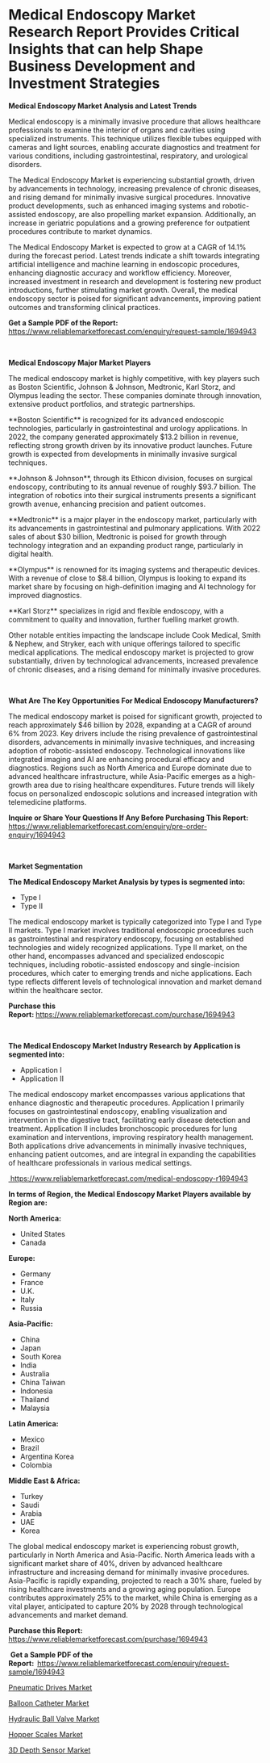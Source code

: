 <p><h1>Medical Endoscopy Market Research Report Provides Critical Insights that can help Shape Business Development and Investment Strategies</h1></p><p><strong>Medical Endoscopy Market Analysis and Latest Trends</strong></p>
<p><p>Medical endoscopy is a minimally invasive procedure that allows healthcare professionals to examine the interior of organs and cavities using specialized instruments. This technique utilizes flexible tubes equipped with cameras and light sources, enabling accurate diagnostics and treatment for various conditions, including gastrointestinal, respiratory, and urological disorders.</p><p>The Medical Endoscopy Market is experiencing substantial growth, driven by advancements in technology, increasing prevalence of chronic diseases, and rising demand for minimally invasive surgical procedures. Innovative product developments, such as enhanced imaging systems and robotic-assisted endoscopy, are also propelling market expansion. Additionally, an increase in geriatric populations and a growing preference for outpatient procedures contribute to market dynamics.</p><p>The Medical Endoscopy Market is expected to grow at a CAGR of 14.1% during the forecast period. Latest trends indicate a shift towards integrating artificial intelligence and machine learning in endoscopic procedures, enhancing diagnostic accuracy and workflow efficiency. Moreover, increased investment in research and development is fostering new product introductions, further stimulating market growth. Overall, the medical endoscopy sector is poised for significant advancements, improving patient outcomes and transforming clinical practices.</p></p>
<p><strong>Get a Sample PDF of the Report:&nbsp;</strong> <a href="https://www.reliablemarketforecast.com/enquiry/request-sample/1694943?utm_campaign=1167&utm_medium=2&utm_source=Github&utm_content=ia&utm_term=17122024&utm_id=medical-endoscopy">https://www.reliablemarketforecast.com/enquiry/request-sample/1694943</a></p>
<p>&nbsp;</p>
<p><strong>Medical Endoscopy Major Market Players</strong></p>
<p><p>The medical endoscopy market is highly competitive, with key players such as Boston Scientific, Johnson & Johnson, Medtronic, Karl Storz, and Olympus leading the sector. These companies dominate through innovation, extensive product portfolios, and strategic partnerships.</p><p>**Boston Scientific** is recognized for its advanced endoscopic technologies, particularly in gastrointestinal and urology applications. In 2022, the company generated approximately $13.2 billion in revenue, reflecting strong growth driven by its innovative product launches. Future growth is expected from developments in minimally invasive surgical techniques.</p><p>**Johnson & Johnson**, through its Ethicon division, focuses on surgical endoscopy, contributing to its annual revenue of roughly $93.7 billion. The integration of robotics into their surgical instruments presents a significant growth avenue, enhancing precision and patient outcomes.</p><p>**Medtronic** is a major player in the endoscopy market, particularly with its advancements in gastrointestinal and pulmonary applications. With 2022 sales of about $30 billion, Medtronic is poised for growth through technology integration and an expanding product range, particularly in digital health.</p><p>**Olympus** is renowned for its imaging systems and therapeutic devices. With a revenue of close to $8.4 billion, Olympus is looking to expand its market share by focusing on high-definition imaging and AI technology for improved diagnostics.</p><p>**Karl Storz** specializes in rigid and flexible endoscopy, with a commitment to quality and innovation, further fuelling market growth.</p><p>Other notable entities impacting the landscape include Cook Medical, Smith & Nephew, and Stryker, each with unique offerings tailored to specific medical applications. The medical endoscopy market is projected to grow substantially, driven by technological advancements, increased prevalence of chronic diseases, and a rising demand for minimally invasive procedures.</p></p>
<p>&nbsp;</p>
<p><strong>What Are The Key Opportunities For Medical Endoscopy Manufacturers?</strong></p>
<p><p>The medical endoscopy market is poised for significant growth, projected to reach approximately $46 billion by 2028, expanding at a CAGR of around 6% from 2023. Key drivers include the rising prevalence of gastrointestinal disorders, advancements in minimally invasive techniques, and increasing adoption of robotic-assisted endoscopy. Technological innovations like integrated imaging and AI are enhancing procedural efficacy and diagnostics. Regions such as North America and Europe dominate due to advanced healthcare infrastructure, while Asia-Pacific emerges as a high-growth area due to rising healthcare expenditures. Future trends will likely focus on personalized endoscopic solutions and increased integration with telemedicine platforms.</p></p>
<p><strong>Inquire or Share Your Questions If Any Before Purchasing This Report:</strong> <a href="https://www.reliablemarketforecast.com/enquiry/pre-order-enquiry/1694943?utm_campaign=1167&utm_medium=2&utm_source=Github&utm_content=ia&utm_term=17122024&utm_id=medical-endoscopy">https://www.reliablemarketforecast.com/enquiry/pre-order-enquiry/1694943</a></p>
<p>&nbsp;</p>
<p><strong>Market Segmentation</strong></p>
<p><strong>The Medical Endoscopy Market Analysis by types is segmented into:</strong></p>
<p><ul><li>Type I</li><li>Type II</li></ul></p>
<p><p>The medical endoscopy market is typically categorized into Type I and Type II markets. Type I market involves traditional endoscopic procedures such as gastrointestinal and respiratory endoscopy, focusing on established technologies and widely recognized applications. Type II market, on the other hand, encompasses advanced and specialized endoscopic techniques, including robotic-assisted endoscopy and single-incision procedures, which cater to emerging trends and niche applications. Each type reflects different levels of technological innovation and market demand within the healthcare sector.</p></p>
<p><strong>Purchase this Report:&nbsp;</strong><a href="https://www.reliablemarketforecast.com/purchase/1694943?utm_campaign=1167&utm_medium=2&utm_source=Github&utm_content=ia&utm_term=17122024&utm_id=medical-endoscopy">https://www.reliablemarketforecast.com/purchase/1694943</a></p>
<p>&nbsp;</p>
<p><strong>The Medical Endoscopy Market Industry Research by Application is segmented into:</strong></p>
<p><ul><li>Application I</li><li>Application II</li></ul></p>
<p><p>The medical endoscopy market encompasses various applications that enhance diagnostic and therapeutic procedures. Application I primarily focuses on gastrointestinal endoscopy, enabling visualization and intervention in the digestive tract, facilitating early disease detection and treatment. Application II includes bronchoscopic procedures for lung examination and interventions, improving respiratory health management. Both applications drive advancements in minimally invasive techniques, enhancing patient outcomes, and are integral in expanding the capabilities of healthcare professionals in various medical settings.</p></p>
<p><a href="https://www.reliablemarketforecast.com/medical-endoscopy-r1694943?utm_campaign=1167&utm_medium=2&utm_source=Github&utm_content=ia&utm_term=17122024&utm_id=medical-endoscopy">&nbsp;https://www.reliablemarketforecast.com/medical-endoscopy-r1694943</a></p>
<p><strong>In terms of Region, the Medical Endoscopy Market Players available by Region are:</strong></p>
<p>
    <p> <strong> North America: </strong>
        <ul>
            <li>United States</li>
            <li>Canada</li>
        </ul>
        </p> 
    <p> <strong> Europe: </strong>
        <ul>
            <li>Germany</li>
            <li>France</li>
            <li>U.K.</li>
            <li>Italy</li>
            <li>Russia</li>
        </ul>
        </p> 
    <p> <strong> Asia-Pacific: </strong>
        <ul>
            <li>China</li>
            <li>Japan</li>
            <li>South Korea</li>
            <li>India</li>
            <li>Australia</li>
            <li>China Taiwan</li>
            <li>Indonesia</li>
            <li>Thailand</li>
            <li>Malaysia</li>
        </ul>
        </p> 
    <p> <strong> Latin America: </strong>
        <ul>
            <li>Mexico</li>
            <li>Brazil</li>
            <li>Argentina Korea</li>
            <li>Colombia</li>
        </ul>
        </p> 
    <p> <strong> Middle East & Africa: </strong>
        <ul>
            <li>Turkey</li>
            <li>Saudi</li>
            <li>Arabia</li>
            <li>UAE</li>
            <li>Korea</li>
        </ul>
    </p>
    </p>
<p><p>The global medical endoscopy market is experiencing robust growth, particularly in North America and Asia-Pacific. North America leads with a significant market share of 40%, driven by advanced healthcare infrastructure and increasing demand for minimally invasive procedures. Asia-Pacific is rapidly expanding, projected to reach a 30% share, fueled by rising healthcare investments and a growing aging population. Europe contributes approximately 25% to the market, while China is emerging as a vital player, anticipated to capture 20% by 2028 through technological advancements and market demand.</p></p>
<p><strong>Purchase this Report: </strong><a href="https://www.reliablemarketforecast.com/purchase/1694943?utm_campaign=1167&utm_medium=2&utm_source=Github&utm_content=ia&utm_term=17122024&utm_id=medical-endoscopy">https://www.reliablemarketforecast.com/purchase/1694943</a></p>
<p>&nbsp;<strong>Get a Sample PDF of the Report:&nbsp;&nbsp;</strong><a href="https://www.reliablemarketforecast.com/enquiry/request-sample/1694943?utm_campaign=1167&utm_medium=2&utm_source=Github&utm_content=ia&utm_term=17122024&utm_id=medical-endoscopy">https://www.reliablemarketforecast.com/enquiry/request-sample/1694943</a></p>
<p><strong></strong></p>
<p><p><a href="https://www.linkedin.com/pulse/pneumatic-drives-market-future-analysis-its-size-technology-csqse?utm_campaign=1167&utm_medium=2&utm_source=Github&utm_content=ia&utm_term=17122024&utm_id=medical-endoscopy">Pneumatic Drives Market</a></p><p><a href="https://github.com/mabutironaldo/Market-Research-Report-List-6/blob/main/balloon-catheter-market.md?utm_campaign=1167&utm_medium=2&utm_source=Github&utm_content=ia&utm_term=17122024&utm_id=medical-endoscopy">Balloon Catheter Market</a></p><p><a href="https://www.linkedin.com/pulse/market-trends-report-analyzing-hydraulic-ball-valve-markets-size-zfyge?utm_campaign=1167&utm_medium=2&utm_source=Github&utm_content=ia&utm_term=17122024&utm_id=medical-endoscopy">Hydraulic Ball Valve Market</a></p><p><a href="https://www.linkedin.com/pulse/growth-segmentation-74-cagr-forecast-hopper-scales-market-ztrie?utm_campaign=1167&utm_medium=2&utm_source=Github&utm_content=ia&utm_term=17122024&utm_id=medical-endoscopy">Hopper Scales Market</a></p><p><a href="https://www.linkedin.com/pulse/3d-depth-sensor-market-growth-outlook-comprehensive-analysis-u4rwe?utm_campaign=1167&utm_medium=2&utm_source=Github&utm_content=ia&utm_term=17122024&utm_id=medical-endoscopy">3D Depth Sensor Market</a></p></p>